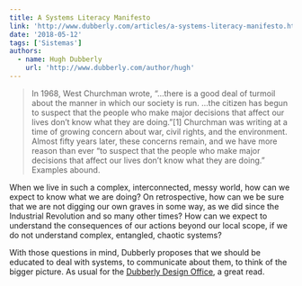 ```yaml
---
title: A Systems Literacy Manifesto
link: 'http://www.dubberly.com/articles/a-systems-literacy-manifesto.html'
date: '2018-05-12'
tags: ['Sistemas']
authors:
  - name: Hugh Dubberly
    url: 'http://www.dubberly.com/author/hugh'
---
```


> In 1968, West Churchman wrote, “…there is a good deal of turmoil about the manner in which our society is run. …the citizen has begun to suspect that the people who make major decisions that affect our lives don’t know what they are doing.”[1] Churchman was writing at a time of growing concern about war, civil rights, and the environment. Almost fifty years later, these concerns remain, and we have more reason than ever “to suspect that the people who make major decisions that affect our lives don’t know what they are doing.” Examples abound.

When we live in such a complex, interconnected, messy world, how can we expect to know what we are doing? On retrospective, how can we be sure that we are not digging our own graves in some way, as we did since the Industrial Revolution and so many other times? How can we expect to understand the consequences of our actions beyond our local scope, if we do not understand complex, entangled, chaotic systems?

With those questions in mind, Dubberly proposes that we should be educated to deal with systems, to communicate about them, to think of the bigger picture. As usual for the [Dubberly Design Office](http://www.dubberly.com/), a great read.
